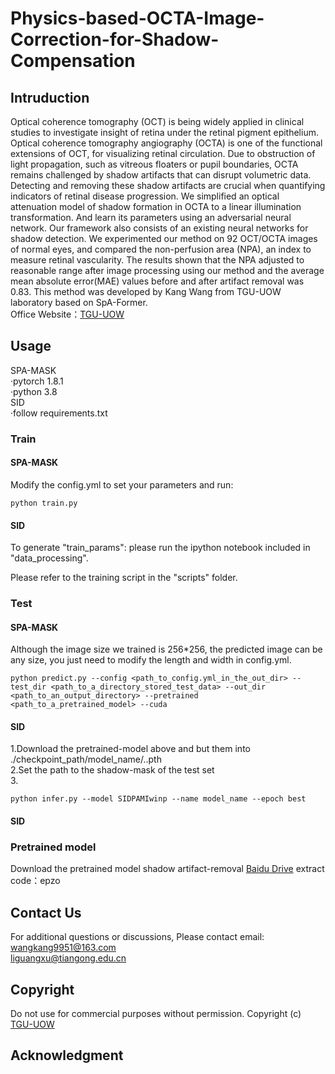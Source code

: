 # Physics-based-OCTA-Image-Correction-for-Shadow-Compensation
## Intruduction
Optical coherence tomography (OCT) is being widely applied in clinical studies to investigate insight of retina under the retinal pigment epithelium. Optical coherence tomography angiography (OCTA) is one of the functional extensions of OCT, for visualizing retinal circulation. Due to obstruction of light propagation, such as vitreous floaters or pupil boundaries, OCTA remains challenged by shadow artifacts that can disrupt volumetric data. Detecting and removing these shadow artifacts are crucial when quantifying indicators of retinal disease progression. We simplified an optical attenuation model of shadow formation in OCTA to a linear illumination transformation. And learn its parameters using an adversarial neural network. Our framework also
consists of an existing neural networks for shadow detection. We experimented our method on 92 OCT/OCTA images of normal eyes, and compared the non-perfusion area (NPA), an index to measure retinal vascularity. The results shown that the NPA adjusted to reasonable range after image processing using our method and the average mean absolute error(MAE) values before and after artifact removal was 0.83.
This method was developed by Kang Wang from TGU-UOW laboratory based on SpA-Former.<br>
Office Website：[TGU-UOW](http://tgu-uow.gitee.io/)
## Usage
SPA-MASK<br>
·pytorch 1.8.1<br>
·python 3.8<br>
SID<br>
·follow requirements.txt<br>
### Train
#### SPA-MASK
Modify the config.yml to set your parameters and run:<br>
```
python train.py
``` 
#### SID
To generate "train_params": please run the ipython notebook included in "data_processing".

Please refer to the training script in the "scripts" folder.
### Test
#### SPA-MASK
Although the image size we trained is 256*256, the predicted image can be any size, you just need to modify the length and width in config.yml. <br>
```
python predict.py --config <path_to_config.yml_in_the_out_dir> --test_dir <path_to_a_directory_stored_test_data> --out_dir <path_to_an_output_directory> --pretrained <path_to_a_pretrained_model> --cuda
```
#### SID
1.Download the pretrained-model above and but them into ./checkpoint_path/model_name/..pth<br>
2.Set the path to the shadow-mask of the test set<br>
3.
```
python infer.py --model SIDPAMIwinp --name model_name --epoch best
```
#### SID
### Pretrained model
Download the pretrained model shadow artifact-removal [Baidu Drive](https://pan.baidu.com/s/1Vh4FiW_cUK_0mXauz1mZsA) extract code：epzo  


## Contact Us
For additional questions or discussions, Please contact email:  
wangkang9951@163.com  
liguangxu@tiangong.edu.cn
## Copyright
Do not use for commercial purposes without permission.
Copyright (c) [TGU-UOW](http://tgu-uow.gitee.io/)
## Acknowledgment
